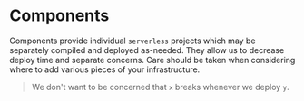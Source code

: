 # Components

Components provide individual `serverless` projects which may be separately compiled and deployed as-needed. They allow us to decrease deploy time and separate concerns. Care should be taken when considering where to add various pieces of your infrastructure.

> We don't want to be concerned that `x` breaks whenever we deploy `y`.
